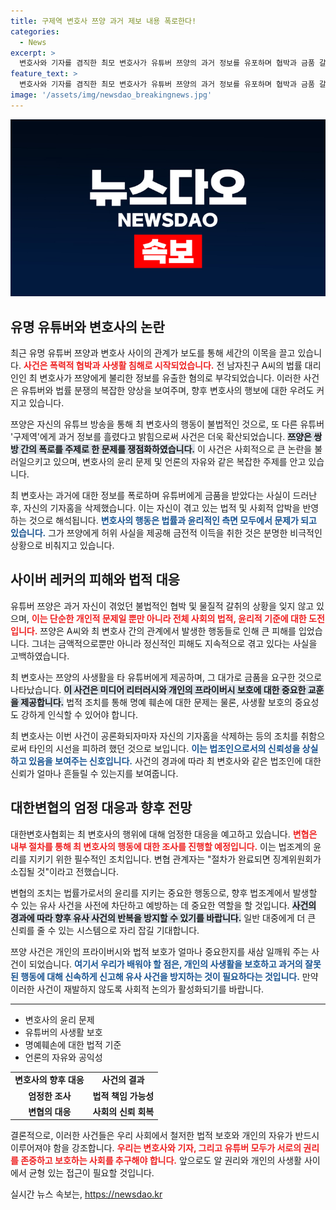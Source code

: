 ```yaml
---
title: 구제역 변호사 쯔양 과거 제보 내용 폭로한다!
categories:
  - News
excerpt: >
  변호사와 기자를 겸직한 최모 변호사가 유튜버 쯔양의 과거 정보를 유포하며 협박과 금품 갈취에 연루된 사실이 드러났다. 대한변협은 이번 논란에 엄정 대응할 방침을 밝혔다. 클릭하고 자세한 내용을 확인해보세요!
feature_text: >
  변호사와 기자를 겸직한 최모 변호사가 유튜버 쯔양의 과거 정보를 유포하며 협박과 금품 갈취에 연루된 사실이 드러났다. 대한변협은 이번 논란에 엄정 대응할 방침을 밝혔다. 클릭하고 자세한 내용을 확인해보세요!
image: '/assets/img/newsdao_breakingnews.jpg'
---
```


<p><img src="/assets/img/newsdao_breakingnews.jpg" alt="cryptoinkorea 속보" /></p>

<h2 data-ke-size="size26">유명 유튜버와 변호사의 논란</h2>

<p data-ke-size="size16">최근 유명 유튜버 쯔양과 변호사 사이의 관계가 보도를 통해 세간의 이목을 끌고 있습니다. <b><span style="color: #ee2323;">사건은 폭력적 협박과 사생활 침해로 시작되었습니다.</span></b> 전 남자친구 A씨의 법률 대리인인 최 변호사가 쯔양에게 불리한 정보를 유출한 혐의로 부각되었습니다. 이러한 사건은 유튜버와 법률 분쟁의 복잡한 양상을 보여주며, 향후 변호사의 행보에 대한 우려도 커지고 있습니다.</p>

<p data-ke-size="size16">쯔양은 자신의 유튜브 방송을 통해 최 변호사의 행동이 불법적인 것으로, 또 다른 유튜버 '구제역'에게 과거 정보를 흘렸다고 밝힘으로써 사건은 더욱 확산되었습니다. <b><span style="background-color: #21538527;">쯔양은 쌍방 간의 폭로를 주제로 한 문제를 쟁점화하였습니다.</span></b> 이 사건은 사회적으로 큰 논란을 불러일으키고 있으며, 변호사의 윤리 문제 및 언론의 자유와 같은 복잡한 주제를 안고 있습니다.</p>

<p data-ke-size="size16">최 변호사는 과거에 대한 정보를 폭로하며 유튜버에게 금품을 받았다는 사실이 드러난 후, 자신의 기자홈을 삭제했습니다. 이는 자신이 겪고 있는 법적 및 사회적 압박을 반영하는 것으로 해석됩니다. <b><span style="color: #1a5490;">변호사의 행동은 법률과 윤리적인 측면 모두에서 문제가 되고 있습니다.</span></b> 그가 쯔양에게 허위 사실을 제공해 금전적 이득을 취한 것은 분명한 비극적인 상황으로 비춰지고 있습니다.</p>

<h2 data-ke-size="size26">사이버 레커의 피해와 법적 대응</h2>

<p data-ke-size="size16">유튜버 쯔양은 과거 자신이 겪었던 불법적인 협박 및 물질적 갈취의 상황을 잊지 않고 있으며, <b><span style="color: #ee2323;">이는 단순한 개인적 문제일 뿐만 아니라 전체 사회의 법적, 윤리적 기준에 대한 도전입니다.</span></b> 쯔양은 A씨와 최 변호사 간의 관계에서 발생한 행동들로 인해 큰 피해를 입었습니다. 그녀는 금액적으로뿐만 아니라 정신적인 피해도 지속적으로 겪고 있다는 사실을 고백하였습니다.</p>

<p data-ke-size="size16">최 변호사는 쯔양의 사생활을 타 유튜버에게 제공하며, 그 대가로 금품을 요구한 것으로 나타났습니다. <b><span style="background-color: #21538527;">이 사건은 미디어 리터러시와 개인의 프라이버시 보호에 대한 중요한 교훈을 제공합니다.</span></b> 법적 조치를 통해 명예 훼손에 대한 문제는 물론, 사생활 보호의 중요성도 강하게 인식할 수 있어야 합니다.</p>

<p data-ke-size="size16">최 변호사는 이번 사건이 공론화되자마자 자신의 기자홈을 삭제하는 등의 조치를 취함으로써 타인의 시선을 피하려 했던 것으로 보입니다. <b><span style="color: #1a5490;">이는 법조인으로서의 신뢰성을 상실하고 있음을 보여주는 신호입니다.</span></b> 사건의 경과에 따라 최 변호사와 같은 법조인에 대한 신뢰가 얼마나 흔들릴 수 있는지를 보여줍니다.</p>

<h2 data-ke-size="size26">대한변협의 엄정 대응과 향후 전망</h2>

<p data-ke-size="size16">대한변호사협회는 최 변호사의 행위에 대해 엄정한 대응을 예고하고 있습니다. <b><span style="color: #ee2323;">변협은 내부 절차를 통해 최 변호사의 행동에 대한 조사를 진행할 예정입니다.</span></b> 이는 법조계의 윤리를 지키기 위한 필수적인 조치입니다. 변협 관계자는 "절차가 완료되면 징계위원회가 소집될 것"이라고 전했습니다.</p>

<p data-ke-size="size16">변협의 조치는 법률가로서의 윤리를 지키는 중요한 행동으로, 향후 법조계에서 발생할 수 있는 유사 사건을 사전에 차단하고 예방하는 데 중요한 역할을 할 것입니다. <b><span style="background-color: #21538527;">사건의 경과에 따라 향후 유사 사건의 반복을 방지할 수 있기를 바랍니다.</span></b> 일반 대중에게 더 큰 신뢰를 줄 수 있는 시스템으로 자리 잡길 기대합니다.</p>

<p data-ke-size="size16">쯔양 사건은 개인의 프라이버시와 법적 보호가 얼마나 중요한지를 새삼 일깨워 주는 사건이 되었습니다. <b><span style="color: #1a5490;">여기서 우리가 배워야 할 점은, 개인의 사생활을 보호하고 과거의 잘못된 행동에 대해 신속하게 신고해 유사 사건을 방지하는 것이 필요하다는 것입니다.</span></b> 만약 이러한 사건이 재발하지 않도록 사회적 논의가 활성화되기를 바랍니다.</p>

<hr>

<ul>
    <li>변호사의 윤리 문제</li>
    <li>유튜버의 사생활 보호</li>
    <li>명예훼손에 대한 법적 기준</li>
    <li>언론의 자유와 공익성</li>
</ul>

<table style="width: 100%;">
    <tr>
        <td style="text-align: center; height: 17px;"><b>변호사의 향후 대응</b></td>
        <td style="text-align: center; height: 17px;"><b>사건의 결과</b></td>
    </tr>
    <tr>
        <td style="text-align: center; height: 17px;"><b>엄정한 조사</b></td>
        <td style="text-align: center; height: 17px;"><b>법적 책임 가능성</b></td>
    </tr>
    <tr>
        <td style="text-align: center; height: 17px;"><b>변협의 대응</b></td>
        <td style="text-align: center; height: 17px;"><b>사회의 신뢰 회복</b></td>
    </tr>
</table>

<p data-ke-size="size16">결론적으로, 이러한 사건들은 우리 사회에서 철저한 법적 보호와 개인의 자유가 반드시 이루어져야 함을 강조합니다. <b><span style="color: #ee2323;">우리는 변호사와 기자, 그리고 유튜버 모두가 서로의 권리를 존중하고 보호하는 사회를 추구해야 합니다.</span></b> 앞으로도 알 권리와 개인의 사생활 사이에서 균형 있는 접근이 필요할 것입니다.</p>
실시간 뉴스 속보는, <a href="https://newsdao.kr" rel="dofollow">https://newsdao.kr</a>


